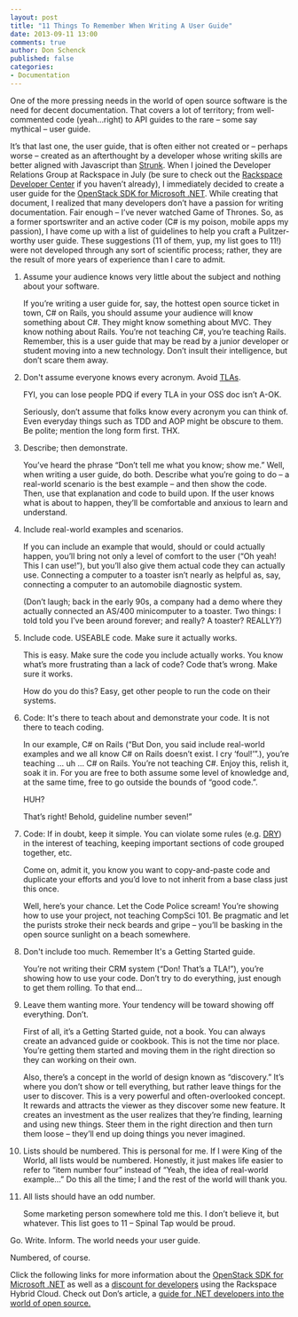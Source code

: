 ```yaml
---
layout: post
title: "11 Things To Remember When Writing A User Guide"
date: 2013-09-11 13:00
comments: true
author: Don Schenck
published: false
categories:
- Documentation
---
```

One of the more pressing needs in the world of open source software is the need for decent documentation. That covers a lot of territory; from well-commented code (yeah…right) to API guides to the rare – some say mythical – user guide.

It’s that last one, the user guide, that is often either not created or – perhaps worse – created as an afterthought by a developer whose writing skills are better aligned with Javascript than [Strunk][1]. When I joined the Developer Relations Group at Rackspace in July (be sure to check out the [Rackspace Developer Center][2] if you haven’t already), I immediately decided to create a user guide for the [OpenStack SDK for Microsoft .NET][3]. While creating that document, I realized that many developers don’t have a passion for writing documentation. Fair enough – I’ve never watched Game of Thrones. So, as a former sportswriter and an active coder (C# is my poison, mobile apps my passion), I have come up with a list of guidelines to help you craft a Pulitzer-worthy user guide. These suggestions (11 of them, yup, my list goes to 11!) were not developed through any sort of scientific process; rather, they are the result of more years of experience than I care to admit. 

1.	Assume your audience knows very little about the subject and nothing about your software.

	If you’re writing a user guide for, say, the hottest open source ticket in town, C# on Rails, you should assume your audience will know something about C#. They might know something about MVC. They know nothing about Rails. You’re not teaching C#, you’re teaching Rails. Remember, this is a user guide that may be read by a junior developer or student moving into a new technology. Don’t insult their intelligence, but don’t scare them away.

2.	Don't assume everyone knows every acronym. Avoid [TLAs][4].

	FYI, you can lose people PDQ if every TLA in your OSS doc isn’t A-OK.

	Seriously, don’t assume that folks know every acronym you can think of. Even everyday things such as TDD and AOP might be obscure to them. Be polite; mention the long form first. THX.

3.	Describe; then demonstrate.

	You’ve heard the phrase “Don’t tell me what you know; show me.” Well, when writing a user guide, do both. Describe what you’re going to do – a real-world scenario is the best example – and then show the code. Then, use that explanation and code to build upon. If the user knows what is about to happen, they’ll be comfortable and anxious to learn and understand.

4.	Include real-world examples and scenarios.

	If you can include an example that would, should or could actually happen, you’ll bring not only a level of comfort to the user (“Oh yeah! This I can use!”), but you’ll also give them actual code they can actually use. Connecting a computer to a toaster isn’t nearly as helpful as, say, connecting a computer to an automobile diagnostic system.

	(Don’t laugh; back in the early 90s, a company had a demo where they actually connected an AS/400 minicomputer to a toaster. Two things: I told told you I’ve been around forever; and really? A toaster? REALLY?)

5.	Include code. USEABLE code. Make sure it actually works.

	This is easy. Make sure the code you include actually works. You know what’s more frustrating than a lack of code? Code that’s wrong. Make sure it works.

	How do you do this? Easy, get other people to run the code on their systems.

6.	Code: It's there to teach about and demonstrate your code. It is not there to teach coding.

	In our example, C# on Rails (“But Don, you said include real-world examples and we all know C# on Rails doesn’t exist. I cry ‘foul!’”.), you’re teaching … uh … C# on Rails. You’re not teaching C#. Enjoy this, relish it, soak it in. For you are free to both assume some level of knowledge and, at the same time, free to go outside the bounds of “good code.”.

	HUH?

	That’s right! Behold, guideline number seven!”

7.	Code: If in doubt, keep it simple. You can violate some rules (e.g. [DRY][5]) in the interest of teaching, keeping important sections of code grouped together, etc.

	Come on, admit it, you know you want to copy-and-paste code and duplicate your efforts and you’d love to not inherit from a base class just this once.

	Well, here’s your chance. Let the Code Police scream! You’re showing how to use your project, not teaching CompSci 101. Be pragmatic and let the purists stroke their neck beards and gripe – you’ll be basking in the open source sunlight on a beach somewhere.

8.	Don't include too much. Remember It's a Getting Started guide.

	You’re not writing their CRM system (“Don! That’s a TLA!”), you’re showing how to use your code. Don’t try to do everything, just enough to get them rolling. To that end…

9.	Leave them wanting more.
Your tendency will be toward showing off everything. Don’t.

	First of all, it’s a Getting Started guide, not a book. You can always create an advanced guide or cookbook. This is not the time nor place. You’re getting them started and moving them in the right direction so they can working on their own.

	Also, there’s a concept in the world of design known as “discovery.” It’s where you don’t show or tell everything, but rather leave things for the user to discover. This is a very powerful and often-overlooked concept. It rewards and attracts the viewer as they discover some new feature. It creates an investment as the user realizes that they’re finding, learning and using new things. Steer them in the right direction and then turn them loose – they’ll end up doing things you never imagined.

10.	Lists should be numbered.
This is personal for me. If I were King of the World, all lists would be numbered. Honestly, it just makes life easier to refer to “item number four” instead of “Yeah, the idea of real-world example…” Do this all the time; I and the rest of the world will thank you.

11.	All lists should have an odd number.

	Some marketing person somewhere told me this. I don’t believe it, but whatever. This list goes to 11  – Spinal Tap would be proud.

Go. Write. Inform. The world needs your user guide.

Numbered, of course.

Click the following links for more information about the [OpenStack SDK for Microsoft .NET][6] as well as a [discount for developers][7] using the Rackspace Hybrid Cloud. Check out Don’s article, a [guide for .NET developers into the world of open source.][8]


  [1]: http://en.wikipedia.org/wiki/The_Elements_of_Style
  [2]: http://developer.rackspace.com/
  [3]: https://github.com/openstacknetsdk/openstack.net/wiki/Getting-Started-With-The-OpenStack-NET-SDK
  [4]: http://en.wikipedia.org/wiki/Three-letter_acronym
  [5]: http://en.wikipedia.org/wiki/Don%27t_repeat_yourself
  [6]: http://openstacknetsdk.org/
  [7]: http://developer.rackspace.com/devtrial/
  [8]: http://www.rackspace.com/blog/a-net-developers-guide-to-the-world-of-open-source/
